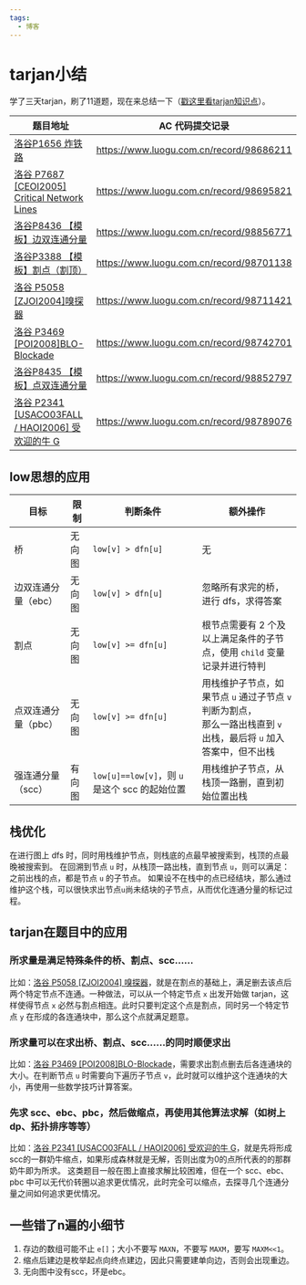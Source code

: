 ```yaml
---
tags:
  - 博客
---
```

# tarjan小结

学了三天tarjan，刷了11道题，现在来总结一下（[戳这里看tarjan知识点](https://cdn.luogu.com.cn/upload/image_hosting/69gw4a3u.png)）。

| 题目地址                                                                                  | AC 代码提交记录                                |
| ------------------------------------------------------------------------------------- | ---------------------------------------- |
| [洛谷P1656 炸铁路](https://www.luogu.com.cn/problem/P1656)                                 | https://www.luogu.com.cn/record/98686211 |
| [洛谷 P7687 [CEOI2005] Critical Network Lines](https://www.luogu.com.cn/problem/P7687 ) | https://www.luogu.com.cn/record/98695821 |
| [洛谷P8436 【模板】边双连通分量](https://www.luogu.com.cn/problem/P8436)                          | https://www.luogu.com.cn/record/98856771 |
| [洛谷P3388 【模板】割点（割顶）](https://www.luogu.com.cn/problem/P3388)                          | https://www.luogu.com.cn/record/98701138 |
| [洛谷 P5058 [ZJOI2004]嗅探器](https://www.luogu.com.cn/problem/P5058 )                     | https://www.luogu.com.cn/record/98711421 |
| [洛谷 P3469 [POI2008]BLO-Blockade](https://www.luogu.com.cn/problem/P3469 )             | https://www.luogu.com.cn/record/98742701 |
| [洛谷P8435 【模板】点双连通分量](https://www.luogu.com.cn/problem/P8435)                          | https://www.luogu.com.cn/record/98852797 |
| [洛谷 P2341 [USACO03FALL / HAOI2006] 受欢迎的牛 G](https://www.luogu.com.cn/problem/P2341 )  | https://www.luogu.com.cn/record/98789076 |

## low思想的应用

| 目标          | 限制  | 判断条件                                 | 额外操作                                                                     |
| ----------- | --- | ------------------------------------ | ------------------------------------------------------------------------ |
| 桥           | 无向图 | `low[v] > dfn[u]`                    | 无                                                                        |
| 边双连通分量（ebc） | 无向图 | `low[v] > dfn[u]`                    | 忽略所有求完的桥，进行 dfs，求得答案                                                     |
| 割点          | 无向图 | `low[v] >= dfn[u]`                   | 根节点需要有 2 个及以上满足条件的子节点，使用 `child` 变量记录并进行特判                               |
| 点双连通分量（pbc） | 无向图 | `low[v] >= dfn[u]`                   | 用栈维护子节点，如果节点 `u` 通过子节点 `v` 判断为割点，</br>那么一路出栈直到 `v` 出栈，最后将 `u` 加入答案中，但不出栈 |
| 强连通分量（scc）  | 有向图 | `low[u]==low[v]`，则 `u` 是这个 scc 的起始位置 | 用栈维护子节点，从栈顶一路删，直到初始位置出栈                                                  |

## 栈优化
在进行图上 dfs 时，同时用栈维护节点，则栈底的点最早被搜索到，栈顶的点最晚被搜索到。
在回溯到节点 `u` 时，从栈顶一路出栈，直到节点 `u`，则可以满足：之前出栈的点，都是节点 `u` 的子节点。
如果设不在栈中的点已经结块，那么通过维护这个栈，可以很快求出节点`u`尚未结块的子节点，从而优化连通分量的标记过程。

## tarjan在题目中的应用
### 所求量是满足特殊条件的桥、割点、scc……
比如：[洛谷 P5058 [ZJOI2004] 嗅探器](https://www.luogu.com.cn/problem/P5058)，就是在割点的基础上，满足删去该点后两个特定节点不连通。一种做法，可以从一个特定节点 `x` 出发开始做 tarjan，这样使得节点 `x` 必然与割点相连。此时只要判定这个点是割点，同时另一个特定节点 `y` 在形成的各连通块中，那么这个点就满足题意。
### 所求量可以在求出桥、割点、scc……的同时顺便求出
比如：[洛谷 P3469 [POI2008]BLO-Blockade](https://www.luogu.com.cn/problem/P3469 )，需要求出割点删去后各连通块的大小。在判断节点 `u` 时需要向下遍历子节点 `v`，此时就可以维护这个连通块的大小，再使用一些数学技巧计算答案。
### 先求 scc、ebc、pbc，然后做缩点，再使用其他算法求解（如树上 dp、拓扑排序等等）
比如：[洛谷 P2341 [USACO03FALL / HAOI2006] 受欢迎的牛 G](https://www.luogu.com.cn/problem/P2341 )，就是先将形成scc的一群奶牛缩点，如果形成森林就是无解，否则出度为0的点所代表的的那群奶牛即为所求。
这类题目一般在图上直接求解比较困难，但在一个 scc、ebc、pbc 中可以无代价转圈以追求更优情况，此时完全可以缩点，去探寻几个连通分量之间如何追求更优情况。

## 一些错了n遍的小细节
1. 存边的数组可能不止 `e[]`；大小不要写 `MAXN`，不要写 `MAXM`，要写 `MAXM<<1`。
2. 缩点后建边是枚举起点向终点建边，因此只需要建单向边，否则会出现重边。
3. 无向图中没有scc，环是ebc。
